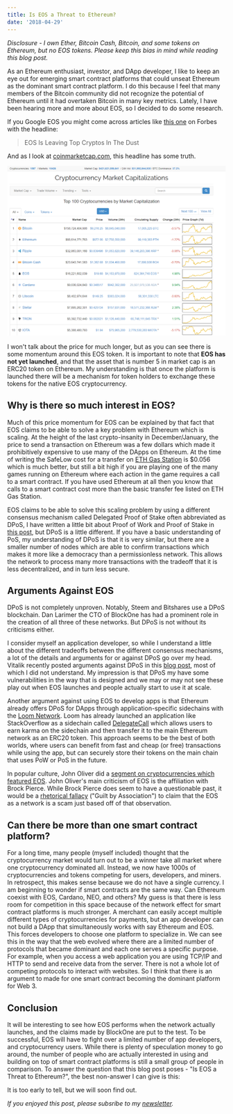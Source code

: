 ```yaml
---
title: Is EOS a Threat to Ethereum?
date: '2018-04-29'
---
```


_Disclosure - I own Ether, Bitcoin Cash, Bitcoin, and some tokens on Ethereum, but no EOS tokens. Please keep this bias in mind while reading this blog post._

As an Ethereum enthusiast, investor, and DApp developer, I like to keep an eye out for emerging smart contract platforms that could unseat Ethereum as the dominant smart contract platform. I do this because I feel that many members of the Bitcoin community did not recognize the potential of Ethereum until it had overtaken Bitcoin in many key metrics. Lately, I have been hearing more and more about EOS, so I decided to do some research.

If you Google EOS you might come across articles like [this one](https://www.forbes.com/sites/cbovaird/2018/04/27/eos-is-leaving-top-cryptos-in-the-dust/#3a41057e4bfd) on Forbes with the headline:

> EOS Is Leaving Top Cryptos In The Dust

And as I look at [coinmarketcap.com](https://coinmarketcap.com/), this headline has some truth.

![coinmarketcap](./coinmarketcap.PNG)

I won't talk about the price for much longer, but as you can see there is some momentum around this EOS token. It is important to note that **EOS has not yet launched**, and that the asset that is number 5 in market cap is an ERC20 token on Ethereum. My understanding is that once the platform is launched there will be a mechanism for token holders to exchange these tokens for the native EOS cryptocurrency.

## Why is there so much interest in EOS?

Much of this price momentum for EOS can be explained by that fact that EOS claims to be able to solve a key problem with Ethereum which is scaling. At the height of the last crypto-insanity in December/January, the price to send a transaction on Ethereum was a few dollars which made it prohibitively expensive to use many of the DApps on Ethereum. At the time of writing the SafeLow cost for a transfer on [ETH Gas Station](https://ethgasstation.info/) is \$0.056 which is much better, but still a bit high if you are playing one of the many games running on Ethereum where each action in the game requires a call to a smart contract. If you have used Ethereum at all then you know that calls to a smart contract cost more than the basic transfer fee listed on ETH Gas Station.

EOS claims to be able to solve this scaling problem by using a different consensus mechanism called Delegated Proof of Stake often abbreviated as DPoS, I have written a little bit about Proof of Work and Proof of Stake in [this post](https://www.ryanyosua.me/understanding-casper/), but DPoS is a little different. If you have a basic understanding of PoS, my understanding of DPoS is that it is very similar, but there are a smaller number of nodes which are able to confirm transactions which makes it more like a democracy than a permissionless network. This allows the network to process many more transactions with the tradeoff that it is less decentralized, and in turn less secure.

## Arguments Against EOS

DPoS is not completely unproven. Notably, Steem and Bitshares use a DPoS blockchain. Dan Larimer the CTO of BlockOne has had a prominent role in the creation of all three of these networks. But DPoS is not without its criticisms either.

I consider myself an application developer, so while I understand a little about the different tradeoffs between the different consensus mechanisms, a lot of the details and arguments for or against DPoS go over my head. Vitalik recently posted arguments against DPoS in this [blog post](https://vitalik.ca/general/2018/03/28/plutocracy.html), most of which I did not understand. My impression is that DPoS my have some vulnerabilities in the way that is designed and we may or may not see these play out when EOS launches and people actually start to use it at scale.

Another argument against using EOS to develop apps is that Ethereum already offers DPoS for DApps through application-specific sidechains with the [Loom Network](https://loomx.io/). Loom has already launched an application like StackOverflow as a sidechain called [DelegateCall](https://delegatecall.com/) which allows users to earn karma on the sidechain and then transfer it to the main Ethereum network as an ERC20 token. This approach seems to be the best of both worlds, where users can benefit from fast and cheap (or free) transactions while using the app, but can securely store their tokens on the main chain that uses PoW or PoS in the future.

In popular culture, John Oliver did a [segment on cryptocurrencies which featured EOS](https://youtu.be/g6iDZspbRMg?t=18m40s). John Oliver's main criticism of EOS is the affiliation with Brock Pierce. While Brock Pierce does seem to have a questionable past, it would be a [rhetorical fallacy](https://informationisbeautiful.net/visualizations/rhetological-fallacies/) ("Guilt by Association") to claim that the EOS as a network is a scam just based off of that observation.

## Can there be more than one smart contract platform?

For a long time, many people (myself included) thought that the cryptocurrency market would turn out to be a winner take all market where one cryptocurrency dominated all. Instead, we now have 1000s of cryptocurrencies and tokens competing for users, developers, and miners. In retrospect, this makes sense because we do not have a single currency. I am beginning to wonder if smart contracts are the same way. Can Ethereum coexist with EOS, Cardano, NEO, and others? My guess is that there is less room for competition in this space because of the network effect for smart contract platforms is much stronger. A merchant can easily accept multiple different types of cryptocurrencies for payments, but an app developer can not build a DApp that simultaneously works with say Ethereum and EOS. This forces developers to choose one platform to specialize in. We can see this in the way that the web evolved where there are a limited number of protocols that became dominant and each one serves a specific purpose. For example, when you access a web application you are using TCP/IP and HTTP to send and receive data from the server. There is not a whole lot of competing protocols to interact with websites. So I think that there is an argument to made for one smart contract becoming the dominant platform for Web 3.

## Conclusion

It will be interesting to see how EOS performs when the network actually launches, and the claims made by BlockOne are put to the test. To be successful, EOS will have to fight over a limited number of app developers, and cryptocurrency users. While there is plenty of speculation money to go around, the number of people who are actually interested in using and building on top of smart contract platforms is still a small group of people in comparison. To answer the question that this blog post poses - "Is EOS a Threat to Ethereum?", the best non-answer I can give is this:

It is too early to tell, but we will soon find out.

_If you enjoyed this post, please subsribe to my [newsletter](http://eepurl.com/c8xBc9)._
